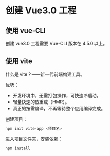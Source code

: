 # 创建 Vue3.0 工程

## 使用 vue-CLI

创建 vue3.0 工程需要 Vue-CLI 版本在 4.5.0 以上。

## 使用 vite

什么是 vite？——新一代前端构建工具。

优势：

- 开发环境中，无需打包操作，可快速冷启动。
- 轻量快速的热重载（HMR）。
- 真正的按需编译，不再等待整个应用编译完成。

创建项目：

```sh
npm init vite-app <项目名>
```

进入项目文件夹，安装依赖：

```sh
npm install
```
